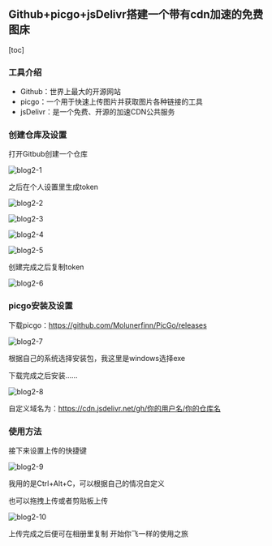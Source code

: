 ## Github+picgo+jsDelivr搭建一个带有cdn加速的免费图床 ##
[toc]
### 工具介绍
- Github：世界上最大的开源网站
- picgo：一个用于快速上传图片并获取图片各种链接的工具
- jsDelivr：是一个免费、开源的加速CDN公共服务

### 创建仓库及设置
打开Gitbub创建一个仓库

![blog2-1](https://cdn.jsdelivr.net/gh/yihansix6/cloudimage/blog-imgblog2-1.png)

之后在个人设置里生成token

![blog2-2](https://cdn.jsdelivr.net/gh/yihansix6/cloudimage/blog-imgblog2-2.png)

![blog2-3](https://cdn.jsdelivr.net/gh/yihansix6/cloudimage/blog-imgblog2-3.png)

![blog2-4](https://cdn.jsdelivr.net/gh/yihansix6/cloudimage/blog-imgblog2-4.png)

![blog2-5](https://cdn.jsdelivr.net/gh/yihansix6/cloudimage/blog-imgblog2-5.png)

创建完成之后复制token

![blog2-6](https://cdn.jsdelivr.net/gh/yihansix6/cloudimage/blog-imgblog2-6.png)


### picgo安装及设置
下载picgo：https://github.com/Molunerfinn/PicGo/releases

![blog2-7](https://cdn.jsdelivr.net/gh/yihansix6/cloudimage/blog-imgblog2-7.png)

根据自己的系统选择安装包，我这里是windows选择exe

下载完成之后安装……

![blog2-8](https://cdn.jsdelivr.net/gh/yihansix6/cloudimage/blog-imgblog2-8.png)

自定义域名为：https://cdn.jsdelivr.net/gh/你的用户名/你的仓库名


### 使用方法
接下来设置上传的快捷键

![blog2-9](https://cdn.jsdelivr.net/gh/yihansix6/cloudimage/blog-imgblog2-9.png)

我用的是Ctrl+Alt+C，可以根据自己的情况自定义

也可以拖拽上传或者剪贴板上传

![blog2-10](https://cdn.jsdelivr.net/gh/yihansix6/cloudimage/blog-imgblog2-10.png)

上传完成之后便可在相册里复制
开始你飞一样的使用之旅